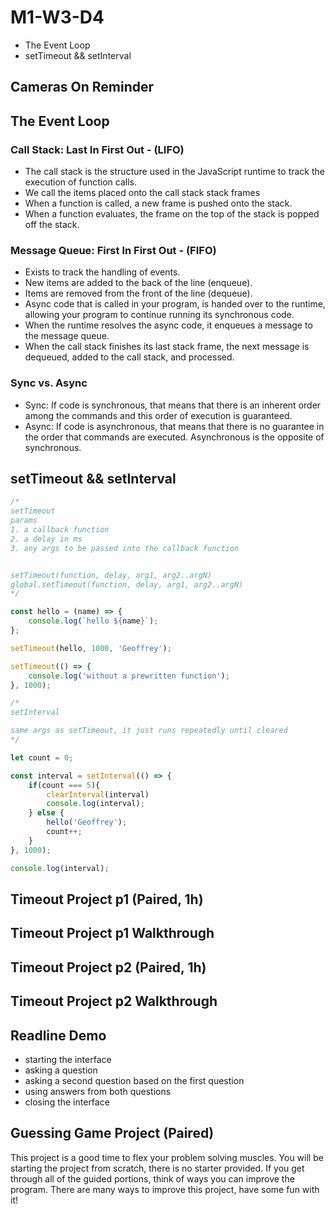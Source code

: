 # M1-W3-D4

- The Event Loop
- setTimeout && setInterval

## Cameras On Reminder

## The Event Loop

### Call Stack: Last In First Out - (LIFO)

- The call stack is the structure used in the JavaScript runtime to track the execution of function calls.
- We call the items placed onto the call stack stack frames
- When a function is called, a new frame is pushed onto the stack.
- When a function evaluates, the frame on the top of the stack is popped off the stack.

### Message Queue: First In First Out - (FIFO)

- Exists to track the handling of events.
- New items are added to the back of the line (enqueue).
- Items are removed from the front of the line (dequeue).
- Async code that is called in your program, is handed over to the runtime, allowing your program to continue running its synchronous code.
- When the runtime resolves the async code, it enqueues a message to the message queue.
- When the call stack finishes its last stack frame, the next message is dequeued, added to the call stack, and processed.

### Sync vs. Async

- Sync: If code is synchronous, that means that there is an inherent order among the commands and this order of execution is guaranteed.
- Async: If code is asynchronous, that means that there is no guarantee in the order that commands are executed. Asynchronous is the opposite of synchronous.

## setTimeout && setInterval

```js
/* 
setTimeout
params
1. a callback function
2. a delay in ms
3. any args to be passed into the callback function


setTimeout(function, delay, arg1, arg2..argN)
global.setTimeout(function, delay, arg1, arg2..argN)
*/

const hello = (name) => {
    console.log(`hello ${name}`);
};

setTimeout(hello, 1000, 'Geoffrey');

setTimeout(() => {
    console.log('without a prewritten function');
}, 1000);

/*
setInterval

same args as setTimeout, it just runs repeatedly until cleared
*/

let count = 0;

const interval = setInterval(() => {
    if(count === 5){ 
        clearInterval(interval)
        console.log(interval);
    } else {
        hello('Geoffrey');
        count++;
    }
}, 1000);

console.log(interval);
```

## Timeout Project p1 (Paired, 1h)

## Timeout Project p1 Walkthrough

## Timeout Project p2 (Paired, 1h)

## Timeout Project p2 Walkthrough

## Readline Demo

- starting the interface
- asking a question
- asking a second question based on the first question
- using answers from both questions
- closing the interface

## Guessing Game Project (Paired)

This project is a good time to flex your problem solving muscles. You will be starting the project from scratch, there is no starter provided. If you get through all of the guided portions, think of ways you can improve the program. There are many ways to improve this project, have some fun with it! 
